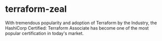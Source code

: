 # terraform-zeal
With tremendous popularity and adoption of Terraform by the Industry, the HashiCorp Certified: Terraform Associate has become one of the most  popular certification in today's market.

